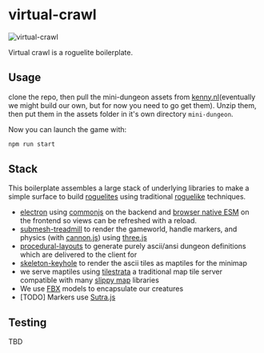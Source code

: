 virtual-crawl
=============
![virtual-crawl](http://i.imgur.com/uVGdINP.gif)

Virtual crawl is a roguelite boilerplate.

Usage
-----
clone the repo, then pull the mini-dungeon assets from [kenny.nl](https://kenney.nl/assets/mini-dungeon)(eventually we might build our own, but for now you need to go get them). Unzip them, then put them in the assets folder in it's own directory `mini-dungeon`.

Now you can launch the game with: 

```bash
npm run start
```

Stack
-----
This boilerplate assembles a large stack of underlying libraries to make a simple surface to build [roguelites](https://en.wikipedia.org/wiki/Roguelike#Rogue-lites_and_procedural_death_labyrinths) using traditional [roguelike](https://en.wikipedia.org/wiki/Roguelike) techniques.

- [electron](https://www.electronjs.org/) using [commonjs](https://en.wikipedia.org/wiki/CommonJS) on the backend and [browser native ESM](https://www.esmodules.site/) on the frontend so views can be refreshed with a reload. 
- [submesh-treadmill](https://www.npmjs.com/package/submesh-treadmill) to render the gameworld, handle markers, and physics (with [cannon.js](https://www.npmjs.com/package/cannon)) using [three.js](https://www.npmjs.com/package/three) 
- [procedural-layouts](https://www.npmjs.com/package/procedural-layouts) to generate purely ascii/ansi dungeon definitions which are delivered to the client for 
- [skeleton-keyhole](https://www.npmjs.com/package/skeleton-keyhole) to render the ascii tiles as maptiles for the minimap
- we serve maptiles using [tilestrata](https://www.npmjs.com/package/tilestrata) a traditional map tile server compatible with many [slippy map](https://wiki.openstreetmap.org/wiki/Slippy_map) libraries
- We use [FBX](https://code.blender.org/2013/08/fbx-binary-file-format-specification/) models to encapsulate our creatures
- [TODO] Markers use [Sutra.js](https://www.npmjs.com/package/@yantra-core/sutra)

Testing
-------
TBD